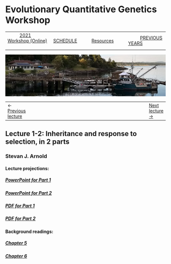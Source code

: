 
# Evolutionary Quantitative Genetics Workshop #

|        |        |        |    |
|--------|---------------------------------------------|--------------------|------------------------------------------|
| &nbsp;&nbsp;&nbsp;&nbsp;&nbsp;&nbsp;&nbsp;&nbsp;&nbsp; [2021 Workshop (Online)](/index.html) &nbsp;&nbsp;&nbsp;&nbsp;&nbsp;&nbsp;&nbsp;&nbsp;&nbsp; | &nbsp;&nbsp;&nbsp;&nbsp;&nbsp;&nbsp;&nbsp;&nbsp;&nbsp;&nbsp;&nbsp;&nbsp; [SCHEDULE](schedule.html) &nbsp;&nbsp;&nbsp;&nbsp;&nbsp;&nbsp;&nbsp;&nbsp;&nbsp; | &nbsp;&nbsp;&nbsp;&nbsp;&nbsp;&nbsp;&nbsp;&nbsp;&nbsp;&nbsp;&nbsp;&nbsp; [Resources](resources.html) &nbsp;&nbsp;&nbsp;&nbsp;&nbsp;&nbsp;&nbsp;&nbsp;&nbsp; | &nbsp;&nbsp;&nbsp;&nbsp;&nbsp;&nbsp;&nbsp;&nbsp;&nbsp; [PREVIOUS YEARS](previous.html) &nbsp;&nbsp;&nbsp;&nbsp;&nbsp;&nbsp; |


<div align="left">
<img src="/media/FHLimage2018b.jpg" alt="FHL waterfront in 2018">
</div>

<table><tr><td>&larr; <a href="lecture1-1.html">Previous lecture</a></td><td width="665">&nbsp;</td><td> <a href="lecture1-3.html">Next lecture &rarr;</a></td></tr></table>
  

## Lecture 1-2: Inheritance and response to selection, in 2 parts ##

### Stevan J. Arnold ###
  
#### Lecture projections: ####
  
##### [PowerPoint for Part 1](https://drive.google.com/file/d/19cqAs6B_RN9otFF1Er-QjH7yXwEvnuS0/view?usp=sharing) #####
##### [PowerPoint for Part 2](https://drive.google.com/file/d/19kB8iuY8LKqas1Y-jtbEWTWre9h1Xs1d/view?usp=sharing) #####

##### [PDF for Part 1](https://drive.google.com/file/d/1aFZKNvKTsR2GTc_jOE99IMPOMXOtP7wM/view?usp=sharing) #####
##### [PDF for Part 2](https://drive.google.com/file/d/1C_ZkvShPYql2ATtIJvrR1gWGrEylTrR3/view?usp=sharing) #####


#### Background readings:  ####

##### [Chapter 5](https://drive.google.com/file/d/1EnXh_InUYDJtP8L7YxaJCZquFDWmcMPU/view?usp=sharing) ####
##### [Chapter 6](https://drive.google.com/file/d/1Yde1m5K6wez8kldeOWm5MsrkQmcbRY6_/view?usp=sharing) ####

  
